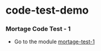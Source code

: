# code-test-demo

### Mortage Code Test - 1
 - Go to the module [mortage-test-1](https://github.com/prashantapal/code-test-demo/tree/master/mortage-test-1)
